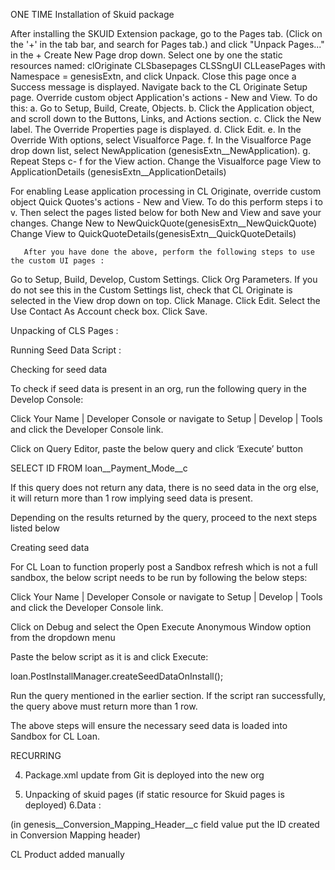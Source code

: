 ONE TIME
Installation of Skuid package

After installing the SKUID Extension package, go to the Pages tab. (Click on the '+' in the tab bar, and search for Pages tab.) and click "Unpack Pages..."  in the  + Create New Page drop down. Select one by one the static resources named:
clOriginate
CLSbasepages
CLSSngUI
CLLeasePages
with Namespace = genesisExtn, and click Unpack. Close this page once a Success message is displayed.
Navigate back to the CL Originate Setup page.
Override custom object Application's actions - New and View. To do this:
               a. Go to Setup, Build, Create, Objects.
               b. Click the Application object, and scroll down to the Buttons, Links, and Actions section.
               c. Click the New label. The Override Properties page is displayed.
               d. Click Edit. 
               e. In the Override With options, select Visualforce Page.
               f. In the Visualforce Page drop down list, select NewApplication (genesisExtn__NewApplication).
               g. Repeat Steps c- f for the View action. Change the Visualforce page View to ApplicationDetails (genesisExtn__ApplicationDetails)
 
 For enabling Lease application processing in CL Originate, override custom object Quick Quotes's actions - New and View. To do this perform steps i to v. Then select the pages listed below for both New and View and save your changes.
Change New to NewQuickQuote(genesisExtn__NewQuickQuote)
Change View to QuickQuoteDetails(genesisExtn__QuickQuoteDetails)


       After you have done the above, perform the following steps to use the custom UI pages :
Go to Setup, Build, Develop, Custom Settings.
Click Org Parameters. If you do not see this in the Custom Settings list, check that CL Originate is selected in the View drop down on top.
Click Manage.
Click Edit.
Select the Use Contact As Account check box.
Click Save.


Unpacking of CLS Pages :

Running Seed Data Script :

Checking for seed data

To check if seed data is present in an org, run the following query in the Develop Console:

Click Your Name | Developer Console or navigate to Setup | Develop | Tools and click the Developer Console link.

Click on Query Editor, paste the below query and click ‘Execute’ button

SELECT ID FROM loan__Payment_Mode__c

If this query does not return any data, there is no seed data in the org else, it will return more than 1 row implying seed data is present. 

Depending on the results returned by the query, proceed to the next steps listed below

Creating seed data

For CL Loan to function properly post a Sandbox refresh which is not a full sandbox, the below script needs to be run by following the below steps:

Click Your Name | Developer Console or navigate to Setup | Develop | Tools and click the Developer Console link.


Click on Debug and select the Open Execute Anonymous Window option from the dropdown menu 

Paste the below script as it is and click Execute:

loan.PostInstallManager.createSeedDataOnInstall();

Run the query mentioned in the earlier section. If the script ran successfully, the query above must return more than 1 row.


The above steps will ensure the necessary seed data is loaded into Sandbox for CL Loan.


RECURRING

4. Package.xml update from Git is deployed into the new org

5. Unpacking of skuid pages (if static resource for Skuid pages is deployed)
6.Data :



(in genesis__Conversion_Mapping_Header__c field value put the ID created in Conversion Mapping header)

CL Product added manually

